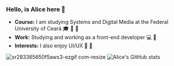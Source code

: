 
### Hello, is Alice here :dizzy:
- **Course:** I am studying Systems and Digital Media at the Federal University of Ceará :mortar_board: :cherry_blossom: :purple_heart:
- **Work:** Studying and working as a front-end developer :computer: :rabbit:
- **Interests:** I also enjoy UI/UX :purple_heart: :unicorn:

  
![sr283365650f5aws3-ezgif com-resize](https://github.com/user-attachments/assets/e0af168e-c43e-459b-8ae0-db7c5f38d863)
![Alice's GitHub stats](https://github-readme-stats.vercel.app/api?username=Alicefortes&show_icons=true&bg_color=00000000)




